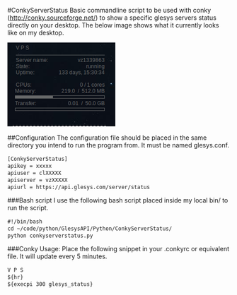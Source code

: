 #ConkyServerStatus
Basic commandline script to be used with conky (http://conky.sourceforge.net/) to show a specific glesys
servers status directly on your desktop. The below image shows what it currently looks like on my desktop.

![Screenshot](conky.png)


##Configuration
The configuration file should be placed in the same directory you intend to run the program from. 
It must be named glesys.conf.

    [ConkyServerStatus]
    apikey = xxxxx
    apiuser = clXXXXX
    apiserver = vzXXXXX
    apiurl = https://api.glesys.com/server/status

###Bash script
I use the following bash script placed inside my local bin/ to run the script.

    #!/bin/bash
    cd ~/code/python/GlesysAPI/Python/ConkyServerStatus/
    python conkyserverstatus.py


###Conky Usage:
Place the following snippet in your .conkyrc or equivalent file. It will update every 5 minutes.

    V P S
    ${hr}
    ${execpi 300 glesys_status}

